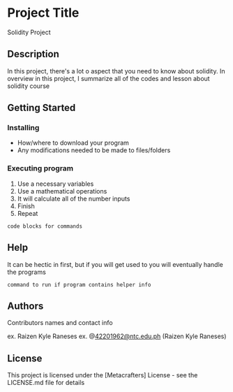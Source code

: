 # Project Title

Solidity Project

## Description

In this project, there's a lot o aspect that you need to know about solidity. In overview in this project, I summarize all of the codes and lesson about solidity course

## Getting Started

### Installing

* How/where to download your program
* Any modifications needed to be made to files/folders

### Executing program

1. Use a necessary variables
2. Use a mathematical operations
3. It will calculate all of the number inputs
4. Finish
5. Repeat
```
code blocks for commands
```

## Help

It can be hectic in first, but if you will get used to you will eventually handle the programs
```
command to run if program contains helper info
```

## Authors

Contributors names and contact info

ex. Raizen Kyle Raneses 
ex. @42201962@ntc.edu.ph (Raizen Kyle Raneses)


## License

This project is licensed under the [Metacrafters] License - see the LICENSE.md file for details
